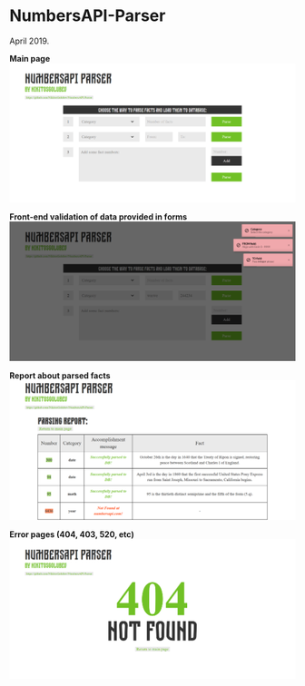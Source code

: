# NumbersAPI-Parser
April 2019.

**Main page**
![main page](https://raw.githubusercontent.com/NikitosGolubev/images/master/numbersapi-parser.png)

**Front-end validation of data provided in forms**
![validation](https://raw.githubusercontent.com/NikitosGolubev/images/master/numbersapi-parser-validated.png)

**Report about parsed facts**
![report](https://raw.githubusercontent.com/NikitosGolubev/images/master/numbersapi-parser-report.png)

**Error pages (404, 403, 520, etc)**
![errors page](https://raw.githubusercontent.com/NikitosGolubev/images/master/numbersapi-parser-404.png)
